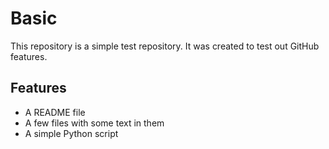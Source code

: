 # Basic

This repository is a simple test repository. It was created to test out GitHub features.

## Features

* A README file
* A few files with some text in them
* A simple Python script
